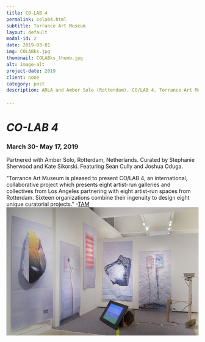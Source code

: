 ```yaml
---
title: CO-LAB 4
permalink: colab4.html
subtitle: Torrance Art Museum
layout: default
modal-id: 2
date: 2019-03-01
img: COLABks.jpg
thumbnail: COLABks_thumb.jpg
alt: image-alt
project-date: 2019
client: none
category: post
description: ARLA and Amber Solo (Rotterdam). CO/LAB 4. Torrance Art Museum. 3/30 - 5/4/2019.  Photo courtesy Kate Sikorski.

---
```


<h1><i>CO-LAB 4</i></h1>
<h3>March 30- May 17, 2019</h3>
Partnered with Amber Solo, Rotterdam, Netherlands.  
Curated by Stephanie Sherwood and Kate Sikorski.  
Featuring Sean Cully and Joshua Oduga.

"Torrance Art Museum is pleased to present CO/LAB 4, an international, collaborative project which presents eight artist-run galleries and collectives from Los Angeles partnering with eight artist-run spaces from Rotterdam. Sixteen organizations combine their ingenuity to design eight unique curatorial projects."
-[TAM](http://www.torranceartmuseum.com/colab4)
![colab](img/portfolio/COLABks.jpg)